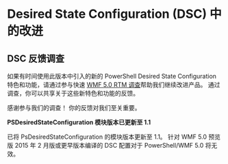 # Desired State Configuration (DSC) 中的改进

## DSC 反馈调查   

如果有时间使用此版本中引入的新的 PowerShell Desired State Configuration 特色和功能，请通过参与快速 [WMF 5.0 RTM 调查](https://www.surveymonkey.com/r/SGLQM5W)帮助我们继续改进产品。 通过调查，你可以共享关于这些新特色和功能的反馈。 

感谢参与我们的调查！ 你的反馈对我们至关重要。  

**PSDesiredStateConfiguration 模块版本已更新至 1.1**

已将 PsDesiredStateConfiguration 的模块版本更新至 1.1。 针对 WMF 5.0 预览版 2015 年 2 月版或更早版本编译的 DSC 配置对于 PowerShell/WMF 5.0 将无效。 


<!--HONumber=Jun16_HO4-->


